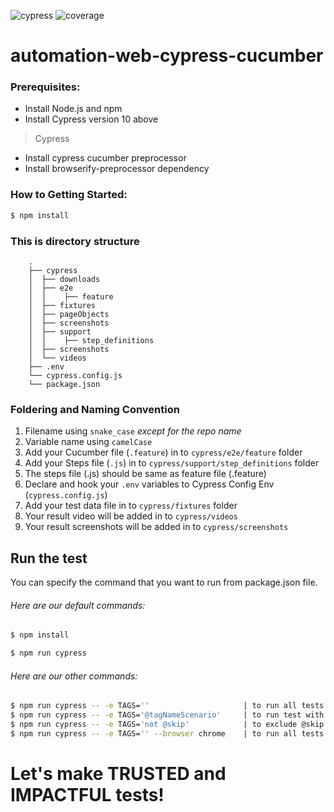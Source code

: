 
![cypress](https://img.shields.io/badge/AT--WEBUI-Cypress-yellow.svg) ![coverage](https://img.shields.io/badge/coverage-100%25-brightgreen.svg)
# automation-web-cypress-cucumber

### Prerequisites:

- Install Node.js and npm
- Install Cypress version 10 above

> Cypress
- Install cypress cucumber preprocessor
- Install browserify-preprocessor dependency

### How to Getting Started:

```sh
$ npm install
```

### This is directory structure

        .
        ├── cypress
        │  ├── downloads
        │  ├── e2e
        │  │    ├── feature
        │  ├── fixtures
        │  ├── pageObjects
        │  ├── screenshots
        │  ├── support
        │  │    ├── step_definitions
        │  ├── screenshots
        │  └── videos
        ├── .env
        └── cypress.config.js
        └── package.json

### Foldering and Naming Convention

1. Filename using `snake_case` *except for the repo name*
2. Variable name using `camelCase`
3. Add your Cucumber file (`.feature`) in to `cypress/e2e/feature` folder
4. Add your Steps file (`.js`) in to `cypress/support/step_definitions` folder
5. The steps file (.js) should be same as feature file (.feature)
6. Declare and hook your `.env` variables to Cypress Config Env (`cypress.config.js`)
7. Add your test data file in to `cypress/fixtures` folder
8. Your result video will be added in to `cypress/videos`
3. Your result screenshots will be added in to `cypress/screenshots`

## Run the test

You can specify the command that you want to run from package.json file.


###### Here are our default commands:

```sh
$ npm install
```

```sh
$ npm run cypress
```

###### Here are our other commands:

```sh
$ npm run cypress -- -e TAGS=''                     | to run all tests
$ npm run cypress -- -e TAGS='@tagNameScenario'     | to run test with specific tag / specific repo
$ npm run cypress -- -e TAGS='not @skip'            | to exclude @skip tag
$ npm run cypress -- -e TAGS='' --browser chrome    | to run all tests with launch browser
```

# Let's make TRUSTED and IMPACTFUL tests!
